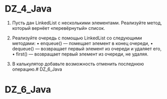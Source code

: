 # DZ_4_Java

1. Пусть дан LinkedList с несколькими элементами. Реализуйте метод, который вернёет «перевёрнутый» список.

2. Реализуйте очередь с помощью LinkedList со следующими методами:
• enqueue() — помещает элемент в конец очереди,
• dequeue() — возвращает первый элемент из очереди и удаляет его,
• first() — возвращает первый элемент из очереди, не удаляя.

3. В калькулятор добавьте возможность отменить последнюю операцию.# DZ_6_Java
# DZ_6_Java
